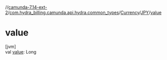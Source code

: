 //[camunda-7.14-ext-2](../../../../index.md)/[com.hydra_billing.camunda.api.hydra.common_types](../../index.md)/[Currency](../index.md)/[JPY](index.md)/[value](value.md)

# value

[jvm]\
val [value](value.md): Long
